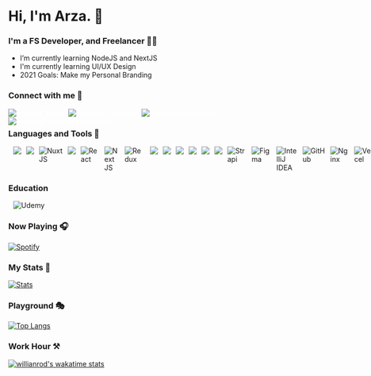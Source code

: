 # Hi, I'm Arza. 👋

### I'm a FS Developer, and Freelancer 👨‍💻

- I’m currently learning NodeJS and NextJS
- I'm currently learning UI/UX Design
- 2021 Goals: Make my Personal Branding

### Connect with me 🤝

[<img align="left" style="color:white" alt="arzaak | Twitter"  src="https://img.shields.io/badge/Twitter-1DA1F2?style=for-the-badge&logo=twitter&logoColor=white" />][twitter]
[<img align="left" style="color:white" alt="devarista | LinkedIn" src="https://img.shields.io/badge/LinkedIn-0077B5?style=for-the-badge&logo=linkedin&logoColor=white" />][linkedin]
[<img align="left" style="color:white" alt="devarista | Instagram"  src="https://img.shields.io/badge/Instagram-E4405F?style=for-the-badge&logo=instagram&logoColor=white" />][instagram]
[<img align="left" style="color:white" alt="Arza Aldi Kusuma | Facebook" src="https://img.shields.io/badge/Facebook-1877F2?style=for-the-badge&logo=facebook&logoColor=white" />][facebook]

<br/>

### Languages and Tools 🤹‍

<div style="display:inline-flex;">
<img style="margin-left:10px" src="https://img.shields.io/badge/javascript-F7DF1E?style=for-the-badge&logo=javascript&logoColor=black" />
<img style="margin-left:10px" src="https://img.shields.io/badge/laravel-FF2D20?style=for-the-badge&logo=laravel&logoColor=white" />
<img style="margin-left:10px" alt="NuxtJS" src="https://img.shields.io/badge/NuxtJS-black.svg?style=for-the-badge&logo=NuxtJS&logoColor=white" />
<img style="margin-left:10px" src="https://img.shields.io/badge/vue.js-27ae60?style=for-the-badge&logo=vue.js&logoColor=4FC08D" />
<img style="margin-left:10px" alt="React" src="https://img.shields.io/badge/react-%2320232a.svg?style=for-the-badge&logo=react&logoColor=%2361DAFB" />
<img style="margin-left:10px" alt="Next JS" src="https://img.shields.io/badge/nextjs-%23000000.svg?style=for-the-badge&logo=next.js&logoColor=white" />
<img style="margin-left:10px" alt="Redux" src="https://img.shields.io/badge/redux-%23593d88.svg?style=for-the-badge&logo=redux&logoColor=white"/>
<img style="margin-left:10px" src="https://img.shields.io/badge/vuex-2c3e50?style=for-the-badge&logo=vuex&logoColor=white" />
<img style="margin-left:10px" src="https://img.shields.io/badge/node.js-43853D?style=for-the-badge&logo=node.js&logoColor=white" />
<img style="margin-left:10px" src="https://img.shields.io/badge/express.js-404D59?style=for-the-badge" />
<!-- <img style="margin-left:10px" src="https://img.shields.io/badge/Flutter-02569B?style=for-the-badge&logo=flutter&logoColor=white" /> -->
<!-- <img style="margin-left:10px" src="https://img.shields.io/badge/Dart-0175C2?style=for-the-badge&logo=dart&logoColor=white" /> -->
<img style="margin-left:10px" src="https://img.shields.io/badge/MongoDB-4EA94B?style=for-the-badge&logo=mongodb&logoColor=white" />
<img style="margin-left:10px" src="https://img.shields.io/badge/tailwindcss-38B2AC?style=for-the-badge&logo=tailwind-css&logoColor=white" />
<img style="margin-left:10px" src="https://img.shields.io/badge/markdown-000000?style=for-the-badge&logo=markdown&logoColor=white" />
<img style="margin-left:10px" alt="Strapi" src="https://img.shields.io/badge/strapi-%232E7EEA.svg?style=for-the-badge&logo=strapi&logoColor=white" />
<img style="margin-left:10px" alt="Figma" src="https://img.shields.io/badge/figma-%23F24E1E.svg?style=for-the-badge&logo=figma&logoColor=white"/>
<img style="margin-left:10px" alt="IntelliJ IDEA" src="https://img.shields.io/badge/IntelliJIDEA-000000.svg?style=for-the-badge&logo=intellij-idea&logoColor=white"/>
<img style="margin-left:10px" alt="GitHub" src="https://img.shields.io/badge/github-%23121011.svg?style=for-the-badge&logo=github&logoColor=white"/>
<img style="margin-left:10px" alt="Nginx" src="https://img.shields.io/badge/nginx-%23009639.svg?style=for-the-badge&logo=nginx&logoColor=white"/>
<img style="margin-left:10px" alt="Vercel" src="https://img.shields.io/badge/vercel-%23000000.svg?style=for-the-badge&logo=vercel&logoColor=white"/>
<img style="margin-left:10px" alt="Heroku" src="https://img.shields.io/badge/heroku-%23430098.svg?style=for-the-badge&logo=heroku&logoColor=white"/>
<img style="margin-left:10px" alt="DigitalOcean" src="https://img.shields.io/badge/DigitalOcean-%230167ff.svg?style=for-the-badge&logo=digitalOcean&logoColor=white"/>
<img style="margin-left:10px" alt="Postman" src="https://img.shields.io/badge/Postman-FF6C37?style=for-the-badge&logo=postman&logoColor=red" />
<img style="margin-left:10px" alt="Notion" src="https://img.shields.io/badge/Notion-%23000000.svg?style=for-the-badge&logo=notion&logoColor=white"/>
</div>

### Education

<div style="display:inline-flex;">
<img style="margin-left:10px" alt="Udemy" src="https://img.shields.io/badge/Udemy-%23EA5252.svg?style=for-the-badge&logo=Udemy&logoColor=white"/>
</div>

### Now Playing 🎧

[![Spotify](https://novatorem.devarista.vercel.app/api/spotify-playing)](https://open.spotify.com/user/kampungvector)

### My Stats 🏢

[![Stats](https://github-readme-stats.vercel.app/api?username=devarista&show_icons=true&hide_border=true&count_private=true&include_all_commits=false&show_owner=true&theme=tokyonight)](https://github.com/anuraghazra/github-readme-stats)

### Playground 🎭

[![Top Langs](https://github-readme-stats.vercel.app/api/top-langs/?username=devarista&layout=compact&hide=css,scss,less&langs_count=7)](https://github.com/anuraghazra/github-readme-stats)

### Work Hour ⚒

[![willianrod's wakatime stats](https://github-readme-stats.vercel.app/api/wakatime?username=Pitaloka)](https://github.com/anuraghazra/github-readme-stats)

[twitter]: https://twitter.com/arza_ak
[youtube]: https://youtube.com/channel/UCp4PSOiA5EmsoMBW719ebvQ
[instagram]: https://www.instagram.com/arza.ak/
[linkedin]: https://linkedin.com/in/arzaak
[facebook]: https://facebook.com/devarista.id

